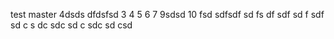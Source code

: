 test master 4dsds
dfdsfsd
3
4
5
6
7
9sdsd
10
fsd
sdfsdf
sd
fs
df
sdf
sd
f
sdf
sd
c
s
dc
sdc
sd
c
sdc
sd
csd
